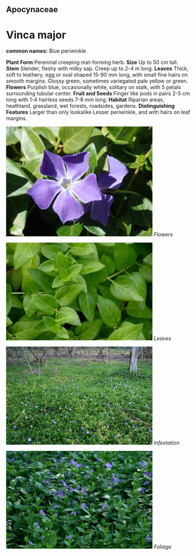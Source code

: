## Apocynaceae
# Vinca major
**common names:** Blue periwinkle

**Plant Form** Perennial creeping mat-forming herb. **Size** Up to 50 cm tall. **Stem** Slender, fleshy with milky sap. Creep up to 2-4 m long. **Leaves** Thick, soft to leathery, egg or oval shaped 15-90 mm long, with small fine hairs on smooth margins. Glossy green, sometimes variegated pale yellow or green. **Flowers** Purplish blue, occasionally white, solitary on stalk, with 5 petals surrounding tubular center. **Fruit and Seeds** Finger like pods in pairs 2-5 cm long with 1-4 hairless seeds 7-8 mm long. **Habitat** Riparian areas, heathland, grassland, wet forests, roadsides, gardens. **Distinguishing Features** Larger than only lookalike Lesser periwinkle, and with hairs on leaf margins.


![Flowers](4114_P8247870.jpg)
   *Flowers* 

![Leaves](8742_P6880902.jpg)
   *Leaves* 

![Infestation](13880_DSC_0131.jpg)
   *Infestation* 

![Foliage](5378_P6860174.jpg)
   *Foliage* 

